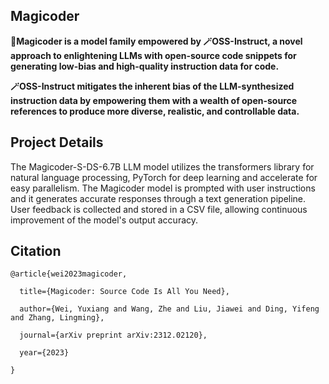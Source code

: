 ## Magicoder 

**🎩Magicoder is a model family empowered by 🪄OSS-Instruct, a novel approach to enlightening LLMs with open-source code snippets for generating low-bias and high-quality instruction data for code.**


**🪄OSS-Instruct mitigates the inherent bias of the LLM-synthesized instruction data by empowering them with a wealth of open-source references to produce more diverse, realistic, and controllable data.**


## Project Details

 The Magicoder-S-DS-6.7B LLM model utilizes the transformers library for natural language processing, PyTorch for deep learning and accelerate for easy parallelism. The Magicoder model is prompted with user instructions and it  generates accurate responses through a text generation pipeline. User feedback is collected and stored in a CSV file, allowing continuous improvement of the model's output accuracy.
## Citation

```
@article{wei2023magicoder,

  title={Magicoder: Source Code Is All You Need},
  
  author={Wei, Yuxiang and Wang, Zhe and Liu, Jiawei and Ding, Yifeng and Zhang, Lingming},
  
  journal={arXiv preprint arXiv:2312.02120},
  
  year={2023}
  
}
```

